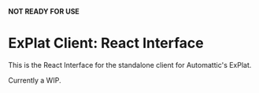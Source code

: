 
**NOT READY FOR USE**

# ExPlat Client: React Interface

This is the React Interface for the standalone client for Automattic's ExPlat.

Currently a WIP.